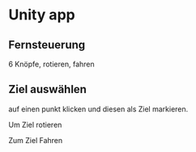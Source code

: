 # Unity app
## Fernsteuerung
6 Knöpfe, rotieren, fahren
## Ziel auswählen
auf einen punkt klicken und diesen als Ziel markieren.

Um Ziel rotieren

Zum Ziel Fahren
